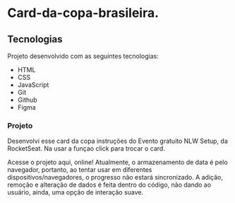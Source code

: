 # Card-da-copa-brasileira.
## Tecnologias
Projeto desenvolvido com as seguintes tecnologias:

- HTML
- CSS
- JavaScript
- Git
- Github
- Figma

### Projeto
Desenvolvi esse card da copa instruções do Evento gratuito NLW Setup, da RocketSeat. Na usar a funçao click para trocar o card.

Acesse o projeto aqui, online!
Atualmente, o armazenamento de data é pelo navegador, portanto, ao tentar usar em diferentes dispositivos/navegadores, o progresso não estará sincronizado. A adição, remoção e alteração de dados é feita dentro do código, não dando ao usuário, ainda, uma opção de interação suave.


